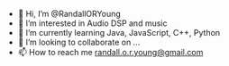 - 👋 Hi, I’m @RandallORYoung
- 👀 I’m interested in Audio DSP and music   
- 🌱 I’m currently learning Java, JavaScript, C++, Python
- 💞️ I’m looking to collaborate on ...
- 📫 How to reach me randall.o.r.young@gmail.com

<!---
RandallORYoung/RandallORYoung is a ✨ special ✨ repository because its `README.md` (this file) appears on your GitHub profile.
You can click the Preview link to take a look at your changes.
--->
